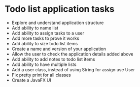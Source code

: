 # Todo list application tasks

* Explore and understand application structure
* Add ability to name list
* Add ability to assign tasks to a user
* Add more tasks to prove it works
* Add ability to size todo list items
* Create a name and version of your application
* Allow the user to check the application details added above
* Add ability to add notes to todo list items
* Add ability to have multiple lists
* Add a user class, instead of using String for assign use User
* Fix pretty print for all classes
* Create a JavaFX UI
